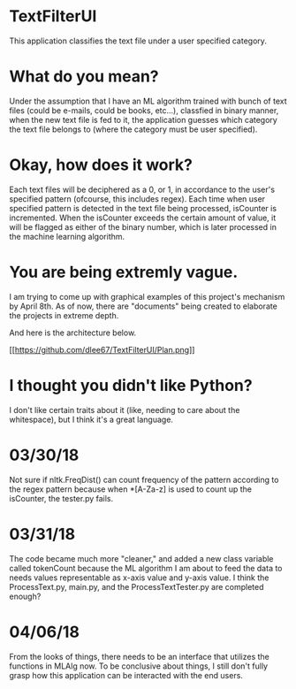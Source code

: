 # TextFilterUI
This application classifies the text file under a user specified category.

# What do you mean?
Under the assumption that I have an ML algorithm trained with bunch of text files (could be e-mails, could be books, etc...), classfied in binary manner, when the new text file is fed to it, the application guesses which category the text file belongs to (where the category must be user specified).

# Okay, how does it work?
Each text files will be deciphered as a 0, or 1, in accordance to the user's specified pattern (ofcourse, this includes regex). Each time when user specified pattern is detected in the text file being processed, isCounter is incremented. When the isCounter exceeds the certain amount of value, it will be flagged as either of the binary number, which is later processed in the machine learning algorithm.

# You are being extremly vague.
I am trying to come up with graphical examples of this project's mechanism by April 8th.
As of now, there are "documents" being created to elaborate the projects in extreme depth.

And here is the architecture below.

[[https://github.com/dlee67/TextFilterUI/Plan.png]]

# I thought you didn't like Python?
I don't like certain traits about it (like, needing to care about the whitespace), but I think it's a great language.

# 03/30/18
Not sure if nltk.FreqDist() can count frequency of the pattern according to the regex pattern because when *[A-Za-z]
is used to count up the isCounter, the tester.py fails.

# 03/31/18
The code became much more "cleaner," and added a new class variable called tokenCount because the ML algorithm
I am about to feed the data to needs values representable as x-axis value and y-axis value.
I think the ProcessText.py, main.py, and the ProcessTextTester.py are completed enough?

# 04/06/18
From the looks of things, there needs to be an interface that utilizes the functions in MLAlg now.
To be conclusive about things, I still don't fully grasp how this application can be interacted with the end users.


